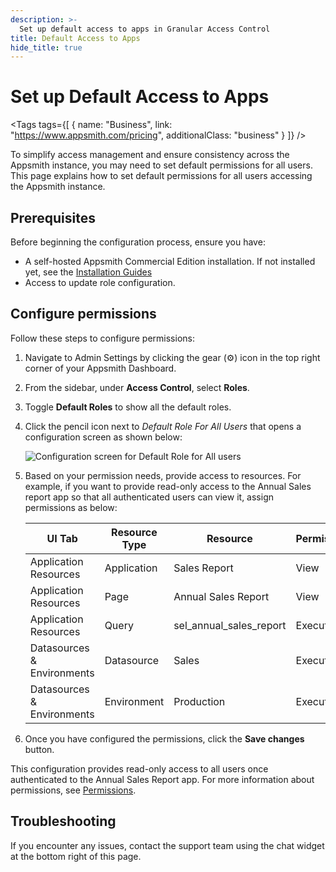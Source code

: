 ```yaml
---
description: >-
  Set up default access to apps in Granular Access Control
title: Default Access to Apps
hide_title: true
---
```


<!-- vale off -->

<div className="tag-wrapper">
 <h1>Set up Default Access to Apps</h1>

<Tags
tags={[
{ name: "Business", link: "https://www.appsmith.com/pricing", additionalClass: "business" }
]}
/>

</div>

<!-- vale on -->

To simplify access management and ensure consistency across the Appsmith instance, you may need to set default permissions for all users. This page explains how to set default permissions for all users accessing the Appsmith instance.

## Prerequisites

Before beginning the configuration process, ensure you have:

- A self-hosted Appsmith Commercial Edition installation. If not installed yet, see the [Installation Guides](/getting-started/setup/installation-guides)
- Access to update role configuration.

## Configure permissions

Follow these steps to configure permissions:

1. Navigate to Admin Settings by clicking the gear (⚙️) icon in the top right corner of your Appsmith Dashboard.
2. From the sidebar, under **Access Control**, select **Roles**.
3. Toggle **Default Roles** to show all the default roles.
4. Click the pencil icon next to _Default Role For All Users_ that opens a configuration screen as shown below:

   ![Configuration screen for Default Role for All users](/img/GAC-Default-roles-for-all-users-configuration.png)

5. Based on your permission needs, provide access to resources. For example, if you want to provide read-only access to the Annual Sales report app so that all authenticated users can view it, assign permissions as below:

   | UI Tab                        | Resource Type | Resource             | Permissions |
   | ---------------------------- | --------------|---------------------|-------------|
   | Application Resources         | Application   | Sales Report        | View        |
   | Application Resources         | Page          | Annual Sales Report | View        |
   | Application Resources         | Query         | sel_annual_sales_report | Execute |
   | Datasources & Environments   | Datasource    | Sales               | Execute     |
   | Datasources & Environments   | Environment   | Production          | Execute     |

6. Once you have configured the permissions, click the **Save changes** button. 

This configuration provides read-only access to all users once authenticated to the Annual Sales Report app. For more information about permissions, see [Permissions](/advanced-concepts/granular-access-control/reference/permissions).

## Troubleshooting

If you encounter any issues, contact the support team using the chat widget at the bottom right of this page.
